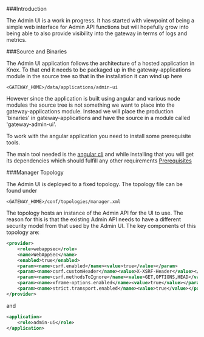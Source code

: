 ###Introduction

The Admin UI is a work in progress. It has started with viewpoint of being a simple web interface for 
 Admin API functions but will hopefully grow into being able to also provide visibility into the gateway
 in terms of logs and metrics.

###Source and Binaries

The Admin UI application follows the architecture of a hosted application in Knox. To that end it needs to be 
packaged up in the gateway-applications module in the source tree so that in the installation it can wind up here

`<GATEWAY_HOME>/data/applications/admin-ui`

However since the application is built using angular and various node modules the source tree is not something
we want to place into the gateway-applications module. Instead we will place the production 'binaries' in gateway-applications
 and have the source in a module called 'gateway-admin-ui'.
 
To work with the angular application you need to install some prerequisite tools. 
 
The main tool needed is the [angular cli](https://github.com/angular/angular-cli#installation) and while installing that you
 will get its dependencies which should fulfill any other requirements [Prerequisites](https://github.com/angular/angular-cli#prerequisites)
 
###Manager Topology

The Admin UI is deployed to a fixed topology. The topology file can be found under

`<GATEWAY_HOME>/conf/topologies/manager.xml`

The topology hosts an instance of the Admin API for the UI to use. The reason for this is that the existing Admin API needs
 to have a different security model from that used by the Admin UI. The key components of this topology are:
 
```xml
<provider>
    <role>webappsec</role>
    <name>WebAppSec</name>
    <enabled>true</enabled>
    <param><name>csrf.enabled</name><value>true</value></param>
    <param><name>csrf.customHeader</name><value>X-XSRF-Header</value></param>
    <param><name>csrf.methodsToIgnore</name><value>GET,OPTIONS,HEAD</value></param>
    <param><name>xframe-options.enabled</name><value>true</value></param>
    <param><name>strict.transport.enabled</name><value>true</value></param>
</provider>
```
 
and 
 
```xml
<application>
    <role>admin-ui</role>
</application>
```

